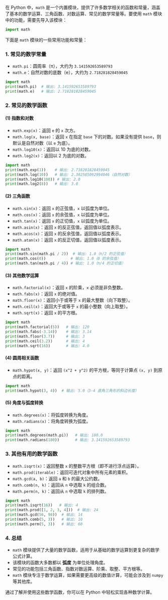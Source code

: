 在 Python 中，`math` 是一个内置模块，提供了许多数学相关的函数和常量，涵盖了基本的数学运算、三角函数、对数运算、常见的数学常量等。要使用 `math` 模块中的功能，需要先导入该模块：

```python
import math
```

下面是 `math` 模块的一些常用功能和常量：

### 1. **常见的数学常量**
+ `math.pi`：圆周率（π），大约为 `3.141592653589793`
+ `math.e`：自然对数的底数（e），大约为 `2.718281828459045`

```python
import math
print(math.pi)  # 输出: 3.141592653589793
print(math.e)   # 输出: 2.718281828459045
```

### 2. **常见的数学函数**
#### (1) **指数和对数**
+ `math.exp(x)`：返回 `e` 的 `x` 次方。
+ `math.log(x, base)`：返回 `x` 在指定 `base` 下的对数。如果没有提供 `base`，则默认是自然对数（以 `e` 为底）。
+ `math.log10(x)`：返回以 10 为底的对数。
+ `math.log2(x)`：返回以 2 为底的对数。

```python
import math
print(math.exp(1))    # 输出: 2.718281828459045
print(math.log(10))   # 输出: 2.302585092994046（自然对数）
print(math.log10(100)) # 输出: 2.0
print(math.log2(8))   # 输出: 3.0
```

#### (2) **三角函数**
+ `math.sin(x)`：返回 `x` 的正弦值，`x` 以弧度为单位。
+ `math.cos(x)`：返回 `x` 的余弦值，`x` 以弧度为单位。
+ `math.tan(x)`：返回 `x` 的正切值，`x` 以弧度为单位。
+ `math.asin(x)`：返回 `x` 的反正弦值，返回值以弧度表示。
+ `math.acos(x)`：返回 `x` 的反余弦值，返回值以弧度表示。
+ `math.atan(x)`：返回 `x` 的反正切值，返回值以弧度表示。

```python
import math
print(math.sin(math.pi / 2))  # 输出: 1.0（π/2 的正弦值）
print(math.cos(0))           # 输出: 1.0（0 的余弦值）
print(math.tan(math.pi / 4)) # 输出: 1.0（π/4 的正切值）
```

#### (3) **其他数学运算**
+ `math.factorial(x)`：返回 `x` 的阶乘，`x` 必须是非负整数。
+ `math.fabs(x)`：返回 `x` 的绝对值。
+ `math.floor(x)`：返回小于或等于 `x` 的最大整数（向下取整）。
+ `math.ceil(x)`：返回大于或等于 `x` 的最小整数（向上取整）。
+ `math.sqrt(x)`：返回 `x` 的平方根。

```python
import math
print(math.factorial(5))   # 输出: 120
print(math.fabs(-3.14))    # 输出: 3.14
print(math.floor(3.7))     # 输出: 3
print(math.ceil(3.2))      # 输出: 4
print(math.sqrt(16))       # 输出: 4.0
```

#### (4) **圆周相关函数**
+ `math.hypot(x, y)`：返回 `(x^2 + y^2)` 的平方根，等同于计算点 `(x, y)` 到原点的距离。

```python
import math
print(math.hypot(3, 4))  # 输出: 5.0（3-4 直角三角形的斜边长度）
```

#### (5) **角度与弧度转换**
+ `math.degrees(x)`：将弧度转换为角度。
+ `math.radians(x)`：将角度转换为弧度。

```python
import math
print(math.degrees(math.pi))   # 输出: 180.0
print(math.radians(180))       # 输出: 3.141592653589793
```

### 3. **其他有用的数学函数**
+ `math.isqrt(x)`：返回整数 `x` 的整数平方根（即不进行浮点运算）。
+ `math.prod(iterable)`：返回可迭代对象中所有元素的乘积。
+ `math.gcd(a, b)`：返回 `a` 和 `b` 的最大公约数。
+ `math.comb(n, k)`：返回从 `n` 中选取 `k` 的组合数。
+ `math.perm(n, k)`：返回从 `n` 中选取 `k` 的排列数。

```python
import math
print(math.isqrt(16))   # 输出: 4
print(math.prod([1, 2, 3, 4]))  # 输出: 24
print(math.gcd(56, 98))  # 输出: 14
print(math.comb(5, 3))   # 输出: 10
print(math.perm(5, 3))   # 输出: 60
```

### 4. **总结**
+ `math` 模块提供了大量的数学函数，适用于从基础的数学运算到更复杂的数学公式计算。
+ 该模块的函数大多数都以 **弧度** 为单位处理角度。
+ 常见的功能包括三角函数、指数对数运算、阶乘、取整、平方根等。
+ `math` 模块专注于数学运算，如果需要更高级的数值计算，可能会涉及到 `numpy` 等其他库。

通过了解并使用这些数学函数，你可以在 Python 中轻松实现各种数学计算。

